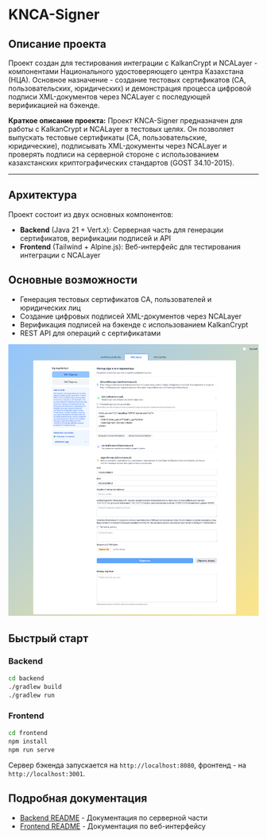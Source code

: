 # KNCA-Signer

## Описание проекта

Проект создан для тестирования интеграции с KalkanCrypt и NCALayer - компонентами Национального удостоверяющего центра
Казахстана (НЦА). Основное назначение - создание тестовых сертификатов (CA, пользовательских, юридических) и
демонстрация процесса цифровой подписи XML-документов через NCALayer с последующей верификацией на бэкенде.

**Краткое описание проекта:**
Проект KNCA-Signer предназначен для работы с KalkanCrypt и NCALayer в тестовых целях. Он позволяет выпускать тестовые
сертификаты (CA, пользовательские, юридические), подписывать XML-документы через NCALayer и проверять подписи на
серверной стороне с использованием казахстанских криптографических стандартов (GOST 34.10-2015).

---

## Архитектура

Проект состоит из двух основных компонентов:

- **Backend** (Java 21 + Vert.x): Серверная часть для генерации сертификатов, верификации подписей и API
- **Frontend** (Tailwind + Alpine.js): Веб-интерфейс для тестирования интеграции с NCALayer

## Основные возможности

- Генерация тестовых сертификатов CA, пользователей и юридических лиц
- Создание цифровых подписей XML-документов через NCALayer
- Верификация подписей на бэкенде с использованием KalkanCrypt
- REST API для операций с сертификатами

![app.png](app.png)

## Быстрый старт

### Backend

```bash
cd backend
./gradlew build
./gradlew run
```

### Frontend

```bash
cd frontend
npm install
npm run serve
```

Сервер бэкенда запускается на `http://localhost:8080`, фронтенд - на `http://localhost:3001`.

## Подробная документация

- [Backend README](./backend/README.md) - Документация по серверной части
- [Frontend README](./frontend/README.md) - Документация по веб-интерфейсу
